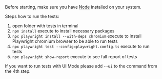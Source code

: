 Before starting, make sure you have [Node](https://nodejs.org/en/) installed on your system.

Steps how to run the tests:
1) open folder with tests in terminal
2) ```npm install``` execute to install necessary packages
3) ```npx playwright install --with-deps chromium``` execute to install Playwright chromium browser to be able to run tests
4) ```npx playwright test --config=playwright.config.ts``` execute to run tests
5) ```npx playwright show-report``` execute to see full report of tests

If you want to run tests with UI Mode please add ```--ui``` to the command from the 4th step.
